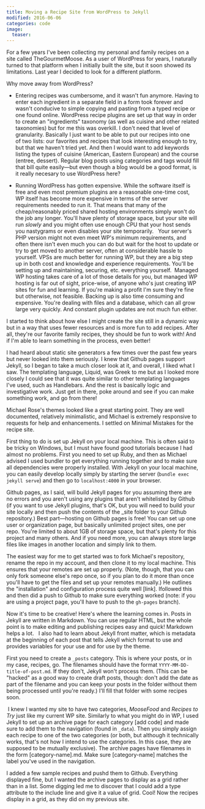 ```yaml
---
title: Moving a Recipe Site from WordPress to Jekyll
modified: 2016-06-06
categories: code
image:
  teaser: 
---
```


For a few years I've been collecting my personal and family recipes on a site called TheGourmetMoose. As a user of WordPress for years, I naturally turned to that platform when I initially built the site, but it soon showed its limitations. Last year I decided to look for a different platform.

Why move away from WordPress?

- Entering recipes was cumbersome, and it wasn't fun anymore. Having to enter each ingredient in a separate field in a form took forever and wasn't conducive to simple copying and pasting from a typed recipe or one found online. WordPress recipe plugins are set up that way in order to create an "ingredients" taxonomy (as well as cuisine and other related taxonomies) but for me this was overkill. I don't need that level of granularity. Basically I just want to be able to put our recipes into one of two lists: our favorites and recipes that look interesting enough to try, but that we haven't tried yet. And then I would want to add keywords listing the types of cuisine (American, Eastern European) and the course (entree, dessert). Regular blog posts using categories and tags would fill that bill quite easily—but even though a blog would be a good format, is it really necesary to use WordPress here?

- Running WordPress has gotten expensive. While the software itself is free and even most premium plugins are a reasonable one-time cost, WP itself has become more expensive in terms of the server requirements needed to run it. That means that many of the cheap/reasonably priced shared hosting environments simply won't do the job any longer. You'll have plenty of storage space, but your site will run *slowly* and you might often use enough CPU that your host sends you nastygrams or even disables your site temporarily.   Your server's PHP version might not even meet WP's minimum requirements, and often there isn't even much you can do but wait for the host to update or try to get moved to another server, often at considerable hassle to yourself. VPSs are much better for running WP, but they are a big step up in both cost and knowledge and experience requirements. You'll be setting up and maintaining, securing, etc. everything yourself.  Managed WP hosting takes care of a lot of those details for you, but managed WP hosting is far out of sight, price-wise, of anyone who's just creating WP sites for fun and learning. If you're making a profit I'm sure they're fine but otherwise, not feasible. Backing up is also time consuming and expensive. You're dealing with files and a database, which can all grow large very quickly. And constant plugin updates are not much fun either.

I started to think about how else I might create the site still in a dynamic way but in a way that uses fewer resources and is more fun to add recipes. After all, they're our favorite family recipes, they should be fun to work with! And if I'm able to learn something in the process, even better!

I had heard about static site generators a few times over the past few years but never looked into them seriously. I knew that Github pages support Jekyll, so I began to take a much closer look at it, and overall, I liked what I saw. The templating language, Liquid, was Greek to me but as I looked more closely I could see that it was quite similar to other templating languages I've used, such as Handlebars. And the rest is basically logic and investigative work. Just get in there, poke around and see if you can make something work, and go from there!

Michael Rose's themes looked like a great starting point. They are well documented, relatively minimalistic, and Michael is extremely responsive to requests for help and enhancements. I settled on Minimal Mistakes for the recipe site.

First thing to do is set up Jekyll on your local machine. This is often said to be tricky on Windows, but I must have found good tutorials because I had almost no problems. First you need to set up Ruby, and then as Michael advised I used bundler to get everything running together and to make sure all dependencies were properly installed. With Jekyll on your local machine, you can easily develop locally simply by starting the server (```bundle exec jekyll serve```) and then go to ```localhost:4000``` in your browser.

Github pages, as I said, will build Jekyll pages for you assuming there are no errors and you aren't using any plugins that aren't whitelisted by Github (if you want to use Jekyll plugins, that's OK, but you will need to build your site locally and then push the contents of the _site folder to your Github repository.) Best part—hosting on Github pages is free! You can set up one user or organization page, but basically unlimited project sites, one per repo. You're limited to about 1GB of storage space, but that's plenty for this project and many others. And if you need more, you can always store large files like images in another location and simply link to them.

The easiest way for me to get started was to fork Michael's repository, rename the repo in my account, and then clone it to my local machine. This ensures that your remotes are set up properly. (Note, though, that you can only fork someone else's repo once, so if you plan to do it more than once you'll have to get the files and set up your remotes manually.) He outlines the "installation" and configuration process quite well [link]. Ifollowed this and then did a push to Github to make sure everything worked (note: if you are using a project page, you'll have to push to the ```gh-pages``` branch).

Now it's time to be creative! Here's where the learning comes in. Posts in Jekyll are written in Markdown. You can use regular HTML, but the whole point is to make editing and publishing recipes easy and quick! Markdown helps a lot.  
I also had to learn about Jekyll front matter, which is metadata at the beginning of each post that tells Jekyll which format to use and provides variables for your use and for use by the theme.

First you need to create a ```_posts``` category. This is where your posts, or in my case, recipes, go. The filenames should have the format ```YYYY-MM-DD-title-of-post.md```. If they don't, Jekyll won't process them. (This can be "hacked" as a good way to create draft posts, though: don't add the date as part of the filename and you can keep your posts in the folder without them being processed until you're ready.) I'll fill that folder with some recipes soon.

 I knew I wanted my site to have two categories, *MooseFood* and *Recipes to Try* just like my current WP site. Similarly to what you might do in WP, I used Jekyll to set up an archive page for each category [add code] and made sure to add them to the navigation (found in ```_data```). Then you simply assign each recipe to one of the two categories (or both, but although it technically works, that's not how I intend to use the categories. In this case, they are supposed to be mutually exclusive). The archive pages have filenames in the form [category-name].md. Make sure [category-name] matches the label you've used in the navigation.  

I added a few sample recipes and pushd them to Github. Everything displayed fine, but I wanted the archive pages to display as a grid rather than in a list. Some digging led me to discover that I could add a type attribute to the include line and give it a value of grid. Cool! Now the recipes display in a grid, as they did on my previous site.

